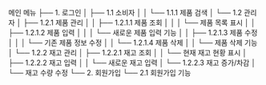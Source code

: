 메인 메뉴
├── 1. 로그인
│   ├── 1.1 소비자
│   │   └── 1.1.1 제품 검색
│   └── 1.2 관리자
│       ├── 1.2.1 제품 관리
│       │   ├── 1.2.1.1 제품 조회
│       │   │   └── 제품 목록 표시
│       │   ├── 1.2.1.2 제품 입력
│       │   │   └── 새로운 제품 입력 기능
│       │   ├── 1.2.1.3 제품 수정
│       │   │   └── 기존 제품 정보 수정
│       │   └── 1.2.1.4 제품 삭제
│       │       └── 제품 삭제 기능
│       └── 1.2.2 재고 관리
│           ├── 1.2.2.1 재고 조회
│           │   └── 현재 재고 현황 표시
│           ├── 1.2.2.2 재고 입력
│           │   └── 새로운 재고 입력
│           └── 1.2.2.3 재고 증가/차감
│               └── 재고 수량 수정
└── 2. 회원가입
    └── 2.1 회원가입 기능